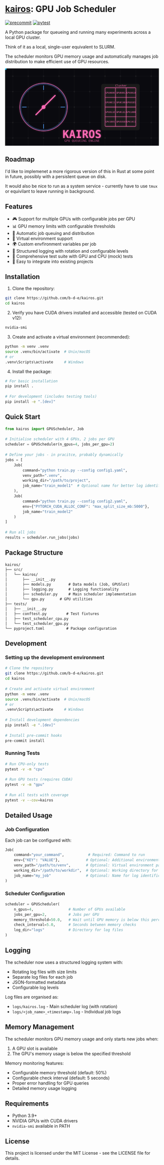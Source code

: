 # [kairos](https://en.wikipedia.org/wiki/Kairos): GPU Job Scheduler

[![precommit](https://github.com/b-d-e/kairos/actions/workflows/precommit.yml/badge.svg)](https://github.com/b-d-e/Kairos/actions/workflows/precommit.yml)
[![pytest](https://github.com/b-d-e/kairos/actions/workflows/tests.yml/badge.svg)](https://github.com/b-d-e/Kairos/actions/workflows/tests.yml)

A Python package for queueing and running many experiments across a local GPU cluster.

Think of it as a local, single-user equivalent to SLURM.

The scheduler monitors GPU memory usage and automatically manages job distribution to make efficient use of GPU resources.

![Kairos Animation](kairos.svg)

## Roadmap

I'd like to implemenet a more rigorous version of this in Rust at some point in future, possibly with a persistent queue on disk.

It would also be nice to run as a system service - currently have to use `tmux` or equivilant to leave running in background.

## Features

- 🎮 Support for multiple GPUs with configurable jobs per GPU
- 📊 GPU memory limits with configurable thresholds
- 🔄 Automatic job queuing and distribution
- 🐍 Virtual environment support
- 🌍 Custom envfironment variables per job
- 📝 Structured logging with rotation and configurable levels
- 🧪 Comprehensive test suite with GPU and CPU (mock) tests
- 🚀 Easy to integrate into existing projects

## Installation

1. Clone the repository:
```bash
git clone https://github.com/b-d-e/kairos.git
cd kairos
```

2. Verify you have CUDA drivers installed and accessible (tested on CUDA v12):
```bash
nvidia-smi
```

3. Create and activate a virtual environment (recommended):
```bash
python -m venv .venv
source .venv/bin/activate  # Unix/macOS
# or
.venv\Scripts\activate     # Windows
```

4. Install the package:
```bash
# For basic installation
pip install .

# For development (includes testing tools)
pip install -e ".[dev]"
```

## Quick Start

```python
from kairos import GPUScheduler, Job

# Initialise scheduler with 4 GPUs, 2 jobs per GPU
scheduler = GPUScheduler(n_gpus=4, jobs_per_gpu=2)

# Define your jobs - in pracitce, probably dynamically
jobs = [
    Job(
        command="python train.py --config config1.yaml",
        venv_path=".venv",
        working_dir="/path/to/project",
        job_name="train_model1"  # Optional name for better log identification
    ),
    Job(
        command="python train.py --config config2.yaml",
        env={"PYTORCH_CUDA_ALLOC_CONF": "max_split_size_mb:5000"},
        job_name="train_model2"
    )
]

# Run all jobs
results = scheduler.run_jobs(jobs)
```

## Package Structure

```
kairos/
├── src/
│   └── kairos/
│       ├── __init__.py
│       ├── models.py        # Data models (Job, GPUSlot)
│       ├── logging.py       # Logging functionality
│       ├── scheduler.py     # Main scheduler implementation
│       └── gpu.py       # GPU utilities
├── tests/
│   ├── __init__.py
│   ├── conftest.py         # Test fixtures
│   ├── test_scheduler_cpu.py
│   └── test_scheduler_gpu.py
└── pyproject.toml          # Package configuration
```

## Development

### Setting up the development environment

```bash
# Clone the repository
git clone https://github.com/b-d-e/kairos.git
cd kairos

# Create and activate virtual environment
python -m venv .venv
source .venv/bin/activate  # Unix/macOS
# or
.venv\Scripts\activate     # Windows

# Install development dependencies
pip install -e ".[dev]"

# Install pre-commit hooks
pre-commit install
```

### Running Tests

```bash
# Run CPU-only tests
pytest -v -m "cpu"

# Run GPU tests (requires CUDA)
pytest -v -m "gpu"

# Run all tests with coverage
pytest -v --cov=kairos
```

## Detailed Usage

### Job Configuration

Each job can be configured with:
```python
Job(
    command="your_command",           # Required: Command to run
    env={"KEY": "VALUE"},            # Optional: Additional environment variables
    venv_path="/path/to/venv",       # Optional: Virtual environment path
    working_dir="/path/to/workdir",  # Optional: Working directory for the job
    job_name="my_job"                # Optional: Name for log identification
)
```

### Scheduler Configuration

```python
scheduler = GPUScheduler(
    n_gpus=4,                # Number of GPUs available
    jobs_per_gpu=2,          # Jobs per GPU
    memory_threshold=50.0,   # Wait until GPU memory is below this percentage
    check_interval=5.0,      # Seconds between memory checks
    log_dir="logs"           # Directory for log files
)
```

## Logging

The scheduler now uses a structured logging system with:
- Rotating log files with size limits
- Separate log files for each job
- JSON-formatted metadata
- Configurable log levels

Log files are organised as:
- `logs/kairos.log` - Main scheduler log (with rotation)
- `logs/<job_name>_<timestamp>.log` - Individual job logs

## Memory Management

The scheduler monitors GPU memory usage and only starts new jobs when:
1. A GPU slot is available
2. The GPU's memory usage is below the specified threshold

Memory monitoring features:
- Configurable memory threshold (default: 50%)
- Configurable check interval (default: 5 seconds)
- Proper error handling for GPU queries
- Detailed memory usage logging

## Requirements

- Python 3.9+
- NVIDIA GPUs with CUDA drivers
- `nvidia-smi` available in PATH

## License

This project is licensed under the MIT License - see the LICENSE file for details.
